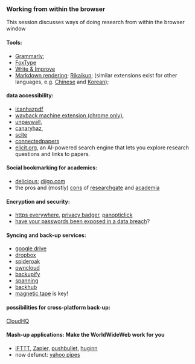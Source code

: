 ### Working from within the browser

This session discusses ways of doing research from within the browser window 

#### Tools:
* [Grammarly](https://app.grammarly.com/); 
* [FoxType](https://foxtype.com)
* [Write & Improve](https://writeandimprove.com/)
* [Markdown rendering](http://markdown-here.com/); [Rikaikun](https://chrome.google.com/webstore/detail/rikaikun/jipdnfibhldikgcjhfnomkfpcebammhp?hl=en); (similar extensions exist for other languages, e.g. [Chinese](https://chrome.google.com/webstore/detail/zhongwen-chinese-english/kkmlkkjojmombglmlpbpapmhcaljjkde?hl=en) and [Korean](https://chrome.google.com/webstore/detail/toktogi-a-korean-english/domfinmkohodhgghgedfdcmonefafolm?hl=en));


#### data accessibility: 
* [icanhazpdf](https://en.wikipedia.org/wiki/ICanHazPDF)
* [wayback machine extension (chrome only)](https://chrome.google.com/webstore/detail/wayback-machine/fpnmgdkabkmnadcjpehmlllkndpkmiak),
* [unpaywall](http://unpaywall.org/), 
* [canaryhaz](https://www.canaryhaz.com/), 
* [scite](https://chrome.google.com/webstore/detail/scite/homifejhmckachdikhkgomachelakohh)
* [connectedpapers](https://www.connectedpapers.com/)
* [elicit.org](https://elicit.org/), an AI-powered search engine that lets you explore research questions and links to papers.

#### Social bookmarking for academics: 
* [delicious](https://del.icio.us/); [diigo.com](https://www.diigo.com/index)
* the pros and (mostly) [cons](http://blogs.discovermagazine.com/crux/2017/02/01/who-isnt-profiting-off-the-backs-of-researchers/) of [researchgate](https://www.researchgate.net/) and [academia](https://www.academia.edu/) 

#### Encryption and security: 
* [https everywhere](https://www.eff.org/https-everywhere), [privacy badger](https://www.eff.org/privacybadger), [panopticlick](https://panopticlick.eff.org/)
* [have your passwords been exposed in a data breach](https://haveibeenpwned.com/)?

#### Syncing and back-up services:
* [google drive](https://drive.google.com/)
* [dropbox](https://www.dropbox.com/)
* [spideroak](https://spideroak.com/)
* [owncloud](https://owncloud.org/)
* [backupify](https://www.backupify.com/)
* [spanning](https://spanning.com/)
* [backhub](https://backhub.co/)
* [magnetic tape](https://apps.sciencefriday.com/data/ghosts.html) is key!

#### possibilities for cross-platform back-up:
[CloudHQ](https://www.cloudhq.net/)

#### Mash-up applications: Make the WorldWideWeb work for you
* [IFTTT](https://ifttt.com), [Zapier](https://zapier.com/), [pushbullet](https://www.pushbullet.com/), [huginn](https://github.com/huginn/huginn)
* now defunct: [yahoo pipes](https://en.wikipedia.org/wiki/Yahoo!_Pipes)
